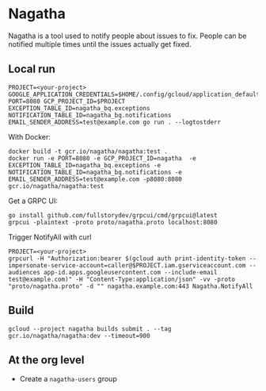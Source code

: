 # Nagatha

Nagatha is a tool used to notify people about issues to fix. 
People can be notified multiple times until the issues actually get fixed.

## Local run

```
PROJECT=<your-project>
GOOGLE_APPLICATION_CREDENTIALS=$HOME/.config/gcloud/application_default_credentials.json PORT=8080 GCP_PROJECT_ID=$PROJECT EXCEPTION_TABLE_ID=nagatha_bq.exceptions NOTIFICATION_TABLE_ID=nagatha_bq.notifications EMAIL_SENDER_ADDRESS=test@example.com go run . --logtostderr
```

With Docker:

```
docker build -t gcr.io/nagatha/nagatha:test .
docker run -e PORT=8080 -e GCP_PROJECT_ID=nagatha  -e EXCEPTION_TABLE_ID=nagatha_bq.exceptions -e NOTIFICATION_TABLE_ID=nagatha_bq.notifications -e EMAIL_SENDER_ADDRESS=test@example.com -p8080:8080 gcr.io/nagatha/nagatha:test
```

Get a GRPC UI:

```
go install github.com/fullstorydev/grpcui/cmd/grpcui@latest
grpcui -plaintext -proto proto/nagatha.proto localhost:8080
```

Trigger NotifyAll with curl

```
PROJECT=<your-project>
grpcurl -H "Authorization:bearer $(gcloud auth print-identity-token --impersonate-service-account=caller@$PROJECT.iam.gserviceaccount.com --audiences app-id.apps.googleusercontent.com --include-email test@example.com)" -H "Content-Type:application/json" -vv -proto "proto/nagatha.proto" -d "" nagatha.example.com:443 Nagatha.NotifyAll
```

## Build

```
gcloud --project nagatha builds submit . --tag gcr.io/nagatha/nagatha:dev --timeout=900
```

## At the org level

* Create a `nagatha-users` group
